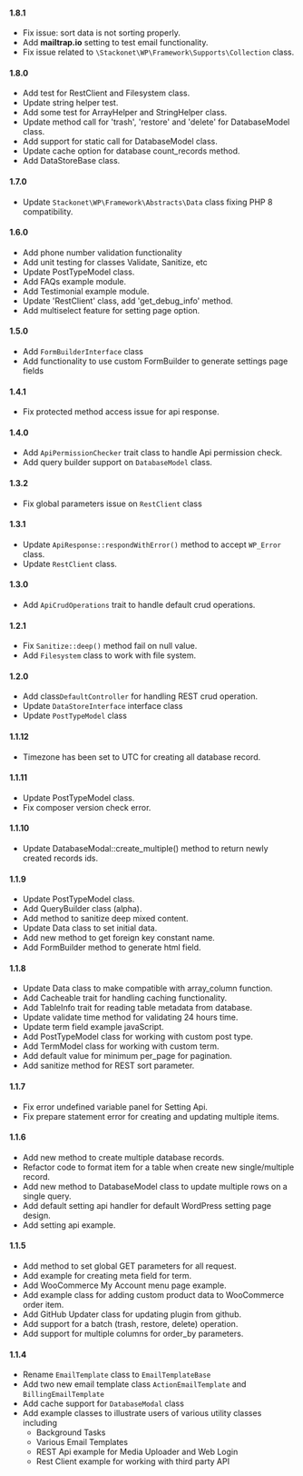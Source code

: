 #### 1.8.1

* Fix issue: sort data is not sorting properly.
* Add **mailtrap.io** setting to test email functionality.
* Fix issue related to `\Stackonet\WP\Framework\Supports\Collection` class.

#### 1.8.0

* Add test for RestClient and Filesystem class.
* Update string helper test.
* Add some test for ArrayHelper and StringHelper class.
* Update method call for 'trash', 'restore' and 'delete' for DatabaseModel class.
* Add support for static call for DatabaseModel class.
* Update cache option for database count_records method.
* Add DataStoreBase class.

#### 1.7.0

* Update `Stackonet\WP\Framework\Abstracts\Data` class fixing PHP 8 compatibility.

#### 1.6.0

* Add phone number validation functionality
* Add unit testing for classes Validate, Sanitize, etc
* Update PostTypeModel class.
* Add FAQs example module.
* Add Testimonial example module.
* Update 'RestClient' class, add 'get_debug_info' method.
* Add multiselect feature for setting page option.

#### 1.5.0

* Add `FormBuilderInterface` class
* Add functionality to use custom FormBuilder to generate settings page fields

#### 1.4.1

* Fix protected method access issue for api response.

#### 1.4.0

* Add `ApiPermissionChecker` trait class to handle Api permission check.
* Add query builder support on `DatabaseModel` class.

#### 1.3.2

* Fix global parameters issue on `RestClient` class

#### 1.3.1

* Update `ApiResponse::respondWithError()` method to accept `WP_Error` class.
* Update `RestClient` class.

#### 1.3.0

* Add `ApiCrudOperations` trait to handle default crud operations.

#### 1.2.1

* Fix `Sanitize::deep()` method fail on null value.
* Add `Filesystem` class to work with file system.

#### 1.2.0

* Add class`DefaultController` for handling REST crud operation.
* Update `DataStoreInterface` interface class
* Update `PostTypeModel` class

#### 1.1.12

* Timezone has been set to UTC for creating all database record.

#### 1.1.11

* Update PostTypeModel class.
* Fix composer version check error.

#### 1.1.10

* Update DatabaseModal::create_multiple() method to return newly created records ids.

#### 1.1.9

* Update PostTypeModel class.
* Add QueryBuilder class (alpha).
* Add method to sanitize deep mixed content.
* Update Data class to set initial data.
* Add new method to get foreign key constant name.
* Add FormBuilder method to generate html field.

#### 1.1.8

* Update Data class to make compatible with array_column function.
* Add Cacheable trait for handling caching functionality.
* Add TableInfo trait for reading table metadata from database.
* Update validate time method for validating 24 hours time.
* Update term field example javaScript.
* Add PostTypeModel class for working with custom post type.
* Add TermModel class for working with custom term.
* Add default value for minimum per_page for pagination.
* Add sanitize method for REST sort parameter.

#### 1.1.7

* Fix error undefined variable panel for Setting Api.
* Fix prepare statement error for creating and updating multiple items.

#### 1.1.6

* Add new method to create multiple database records.
* Refactor code to format item for a table when create new single/multiple record.
* Add new method to DatabaseModel class to update multiple rows on a single query.
* Add default setting api handler for default WordPress setting page design.
* Add setting api example.

#### 1.1.5

* Add method to set global GET parameters for all request.
* Add example for creating meta field for term.
* Add WooCommerce My Account menu page example.
* Add example class for adding custom product data to WooCommerce order item.
* Add GitHub Updater class for updating plugin from github.
* Add support for a batch (trash, restore, delete) operation.
* Add support for multiple columns for order_by parameters.

#### 1.1.4

* Rename `EmailTemplate` class to `EmailTemplateBase`
* Add two new email template class `ActionEmailTemplate` and `BillingEmailTemplate`
* Add cache support for `DatabaseModal` class
* Add example classes to illustrate users of various utility classes including
    * Background Tasks
    * Various Email Templates
    * REST Api example for Media Uploader and Web Login
    * Rest Client example for working with third party API
